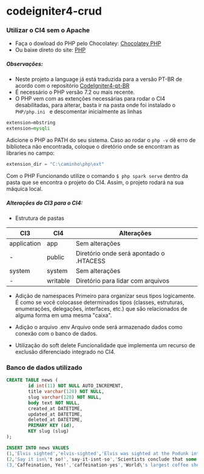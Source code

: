 # codeigniter4-crud

### Utilizar o CI4 sem o Apache 
- Faça o dowload do PHP pelo Chocolatey:  [Chocolatey PHP](https://chocolatey.org/packages/php "Chocolatey PHP")
- Ou baixe direto do site: [PHP](https://www.php.net/downloads.php "PHP Dowload")

##### Observações: 
- Neste projeto a language já está traduzida para a versão PT-BR  de acordo com o repositório [CodeIgniter4-pt-BR](https://github.com/natanfelles/CodeIgniter4-pt-BR "CodeIgniter4-pt-BR")
- É necessário o PHP versão 7.2 ou mais recente.
- O PHP vem com as extenções necessárias para rodar o CI4 desabilitadas, para alterar, basta ir na pasta onde foi instalado o `PHP/php.ini ` e descomentar inicialmente as linhas
```php
extension=mbstring
extension=mysqli
```
Adicione o PHP ao PATH do seu sistema. Caso ao rodar o `php -v` dê erro de biblioteca não encontrada, coloque o diretório onde se encontram as libraries no campo:
```php
extension_dir = "C:\caminho\php\ext"
```

Com o PHP Funcionando utilize o comando `$ php spark serve` dentro da pasta que se encontra o projeto do CI4. Assim, o projeto rodará na sua máquica local.

##### Alterações do CI3 para o  CI4: 
- Estrutura de pastas

| CI3 | CI4 | Alterações |
| ------ | ------ | ------ |
| application  | app  | Sem alterações |
| - | public  | Diretório onde será apontado o .HTACESS|
|  system | system  | Sem alterações |
| -  | writable  | Diretório para lidar com arquivos |



- Adição de namespaces
Primeiro para organizar seus tipos logicamente. É como se você colocasse determinados tipos (classes, estruturas, enumerações, delegações, interfaces, etc.) que são relacionados de alguma forma em uma mesma "caixa".

- Adição o arquivo .env
Arquivo onde será armazenado dados como conexão com o banco de dados.

- Utilização do soft delete
Funcionalidade que implementa um recurso de exclusão diferenciado integrado no CI4.


### Banco de dados utilizado
```sql
CREATE TABLE news (
        id int(11) NOT NULL AUTO_INCREMENT,
        title varchar(128) NOT NULL,
        slug varchar(128) NOT NULL,
        body text NOT NULL,
		created_at DATETIME,
		updated_at DATETIME,
		deleted_at DATETIME,
        PRIMARY KEY (id),
        KEY slug (slug)
);
```

```sql
INSERT INTO news VALUES
(1,'Elvis sighted','elvis-sighted','Elvis was sighted at the Podunk internet cafe. It looked like he was writing a CodeIgniter app.'),
(2,'Say it isn\'t so!','say-it-isnt-so','Scientists conclude that some programmers have a sense of humor.'),
(3,'Caffeination, Yes!','caffeination-yes','World\'s largest coffee shop open onsite nested coffee shop for staff only.');
```
